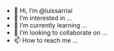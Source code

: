 - 👋 Hi, I’m @luissarriai
- 👀 I’m interested in ...
- 🌱 I’m currently learning ...
- 💞️ I’m looking to collaborate on ...
- 📫 How to reach me ...

<!---
luissarriai/luissarriai is a ✨ special ✨ repository because its `README.md` (this file) appears on your GitHub profile.
You can click the Preview link to take a look at your changes.
--->

